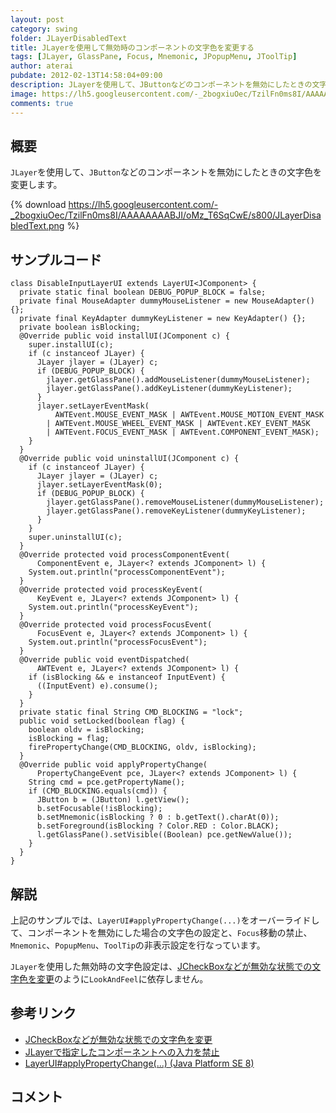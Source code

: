 ```yaml
---
layout: post
category: swing
folder: JLayerDisabledText
title: JLayerを使用して無効時のコンポーネントの文字色を変更する
tags: [JLayer, GlassPane, Focus, Mnemonic, JPopupMenu, JToolTip]
author: aterai
pubdate: 2012-02-13T14:58:04+09:00
description: JLayerを使用して、JButtonなどのコンポーネントを無効にしたときの文字色を変更します。
image: https://lh5.googleusercontent.com/-_2bogxiuOec/TzilFn0ms8I/AAAAAAAABJI/oMz_T6SqCwE/s800/JLayerDisabledText.png
comments: true
---
```

## 概要
`JLayer`を使用して、`JButton`などのコンポーネントを無効にしたときの文字色を変更します。

{% download https://lh5.googleusercontent.com/-_2bogxiuOec/TzilFn0ms8I/AAAAAAAABJI/oMz_T6SqCwE/s800/JLayerDisabledText.png %}

## サンプルコード
<pre class="prettyprint"><code>class DisableInputLayerUI extends LayerUI&lt;JComponent&gt; {
  private static final boolean DEBUG_POPUP_BLOCK = false;
  private final MouseAdapter dummyMouseListener = new MouseAdapter() {};
  private final KeyAdapter dummyKeyListener = new KeyAdapter() {};
  private boolean isBlocking;
  @Override public void installUI(JComponent c) {
    super.installUI(c);
    if (c instanceof JLayer) {
      JLayer jlayer = (JLayer) c;
      if (DEBUG_POPUP_BLOCK) {
        jlayer.getGlassPane().addMouseListener(dummyMouseListener);
        jlayer.getGlassPane().addKeyListener(dummyKeyListener);
      }
      jlayer.setLayerEventMask(
          AWTEvent.MOUSE_EVENT_MASK | AWTEvent.MOUSE_MOTION_EVENT_MASK
        | AWTEvent.MOUSE_WHEEL_EVENT_MASK | AWTEvent.KEY_EVENT_MASK
        | AWTEvent.FOCUS_EVENT_MASK | AWTEvent.COMPONENT_EVENT_MASK);
    }
  }
  @Override public void uninstallUI(JComponent c) {
    if (c instanceof JLayer) {
      JLayer jlayer = (JLayer) c;
      jlayer.setLayerEventMask(0);
      if (DEBUG_POPUP_BLOCK) {
        jlayer.getGlassPane().removeMouseListener(dummyMouseListener);
        jlayer.getGlassPane().removeKeyListener(dummyKeyListener);
      }
    }
    super.uninstallUI(c);
  }
  @Override protected void processComponentEvent(
      ComponentEvent e, JLayer&lt;? extends JComponent&gt; l) {
    System.out.println("processComponentEvent");
  }
  @Override protected void processKeyEvent(
      KeyEvent e, JLayer&lt;? extends JComponent&gt; l) {
    System.out.println("processKeyEvent");
  }
  @Override protected void processFocusEvent(
      FocusEvent e, JLayer&lt;? extends JComponent&gt; l) {
    System.out.println("processFocusEvent");
  }
  @Override public void eventDispatched(
      AWTEvent e, JLayer&lt;? extends JComponent&gt; l) {
    if (isBlocking &amp;&amp; e instanceof InputEvent) {
      ((InputEvent) e).consume();
    }
  }
  private static final String CMD_BLOCKING = "lock";
  public void setLocked(boolean flag) {
    boolean oldv = isBlocking;
    isBlocking = flag;
    firePropertyChange(CMD_BLOCKING, oldv, isBlocking);
  }
  @Override public void applyPropertyChange(
      PropertyChangeEvent pce, JLayer&lt;? extends JComponent&gt; l) {
    String cmd = pce.getPropertyName();
    if (CMD_BLOCKING.equals(cmd)) {
      JButton b = (JButton) l.getView();
      b.setFocusable(!isBlocking);
      b.setMnemonic(isBlocking ? 0 : b.getText().charAt(0));
      b.setForeground(isBlocking ? Color.RED : Color.BLACK);
      l.getGlassPane().setVisible((Boolean) pce.getNewValue());
    }
  }
}
</code></pre>

## 解説
上記のサンプルでは、`LayerUI#applyPropertyChange(...)`をオーバーライドして、コンポーネントを無効にした場合の文字色の設定と、`Focus`移動の禁止、`Mnemonic`、`PopupMenu`、`ToolTip`の非表示設定を行なっています。

`JLayer`を使用した無効時の文字色設定は、[JCheckBoxなどが無効な状態での文字色を変更](http://ateraimemo.com/Swing/DisabledTextColor.html)のように`LookAndFeel`に依存しません。

## 参考リンク
- [JCheckBoxなどが無効な状態での文字色を変更](http://ateraimemo.com/Swing/DisabledTextColor.html)
- [JLayerで指定したコンポーネントへの入力を禁止](http://ateraimemo.com/Swing/DisableInputLayer.html)
- [LayerUI#applyPropertyChange(...) (Java Platform SE 8)](https://docs.oracle.com/javase/jp/8/docs/api/javax/swing/plaf/LayerUI.html#applyPropertyChange-java.beans.PropertyChangeEvent-javax.swing.JLayer-)

<!-- dummy comment line for breaking list -->

## コメント
